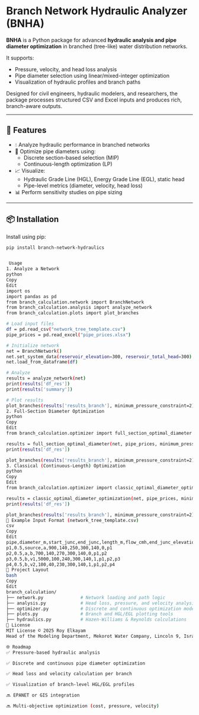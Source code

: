 # Branch Network Hydraulic Analyzer (BNHA)

**BNHA** is a Python package for advanced **hydraulic analysis and pipe diameter optimization** in branched (tree-like) water distribution networks.

It supports:
- Pressure, velocity, and head loss analysis
- Pipe diameter selection using linear/mixed-integer optimization
- Visualization of hydraulic profiles and branch paths

Designed for civil engineers, hydraulic modelers, and researchers, the package processes structured CSV and Excel inputs and produces rich, branch-aware outputs.

---

## 🚀 Features

- 💧 Analyze hydraulic performance in branched networks
- 🔧 Optimize pipe diameters using:
  - Discrete section-based selection (MIP)
  - Continuous-length optimization (LP)
- 📈 Visualize:
  - Hydraulic Grade Line (HGL), Energy Grade Line (EGL), static head
  - Pipe-level metrics (diameter, velocity, head loss)
- 📊 Perform sensitivity studies on pipe sizing

---

## 📦 Installation

Install using pip:

```bash
pip install branch-network-hydraulics


 Usage
1. Analyze a Network
python
Copy
Edit
import os
import pandas as pd
from branch_calculation.network import BranchNetwork
from branch_calculation.analysis import analyze_network
from branch_calculation.plots import plot_branches

# Load input files
df = pd.read_csv("network_tree_template.csv")
pipe_prices = pd.read_excel("pipe_prices.xlsx")

# Initialize network
net = BranchNetwork()
net.set_system_data(reservoir_elevation=300, reservoir_total_head=300)
net.load_from_dataframe(df)

# Analyze
results = analyze_network(net)
print(results['df_res'])
print(results['summary'])

# Plot results
plot_branches(results['results_branch'], minimum_pressure_constraint=2)
2. Full-Section Diameter Optimization
python
Copy
Edit
from branch_calculation.optimizer import full_section_optimal_diameter

results = full_section_optimal_diameter(net, pipe_prices, minimum_pressure_constraint=2)
print(results['df_res'])

plot_branches(results['results_branch'], minimum_pressure_constraint=2)
3. Classical (Continuous-Length) Optimization
python
Copy
Edit
from branch_calculation.optimizer import classic_optimal_diameter_optimization

results = classic_optimal_diameter_optimization(net, pipe_prices, minimum_pressure_constraint=2)
print(results['df_res'])

plot_branches(results['results_branch'], minimum_pressure_constraint=2)
📁 Example Input Format (network_tree_template.csv)
csv
Copy
Edit
pipe,diameter_m,start_junc,end_junc,length_m,flow_cmh,end_junc_elevation,static_head,hwc,branch_end,end_junc_path
p1,0.5,source,a,900,140,250,300,140,0,p1
p2,0.5,a,b,700,140,270,300,140,0,p1,p2
p3,0.5,b,v1,5000,100,240,300,140,1,p1,p2,p3
p4,0.5,b,v2,100,40,230,300,140,1,p1,p2,p4
📂 Project Layout
bash
Copy
Edit
branch_calculation/
├── network.py              # Network loading and path logic
├── analysis.py             # Head loss, pressure, and velocity analysis
├── optimizer.py            # Discrete and continuous optimization models
├── plots.py                # Branch and HGL/EGL plotting tools
├── hydraulics.py           # Hazen-Williams & Reynolds calculations
📜 License
MIT License © 2025 Roy Elkayam
Head of the Modeling Department, Mekorot Water Company, Lincoln 9, Israel

🌐 Roadmap
✅ Pressure-based hydraulic analysis

✅ Discrete and continuous pipe diameter optimization

✅ Head loss and velocity calculation per branch

✅ Visualization of branch-level HGL/EGL profiles

🔜 EPANET or GIS integration

🔜 Multi-objective optimization (cost, pressure, velocity)



